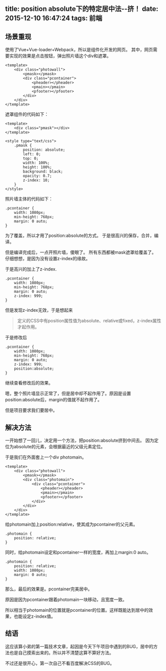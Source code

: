 title: position absolute下的特定居中法--挤！
date: 2015-12-10 16:47:24
tags: 前端
---
## 场景重现
使用了Vue+Vue-loader+Webpack，所以是组件化开发的网页。
其中，网页需要实现的效果是点击按钮，弹出照片墙这个div和遮罩。
```
<template>
	<div class="photowall">
		<pmask></pmask>
		<div class="pcontainer">
			<pheader></pheader>
			<pmain></pmain>
			<pfooter></pfooter>
		</div>
	</div>
</template>
```
遮罩组件的代码如下：
```
<template>
	<div class="pmask"></div>
</template>

<style type="text/css">
	.pmask {
		position: absolute;
		left: 0;
		top: 0;
		width: 100%;
		height: 100%;
		background: black;
		opacity: 0.7;
		z-index: 10;
	}
</style>
```
照片墙主体的代码如下：
```
.pcontainer {
	width: 1080px;
	min-height: 768px;
	margin: 0 auto;
}
```

为了覆盖，所以才用了position:absolute的方式。
于是很高兴的保存，合并，编译。

但是编译完成后，一点开照片墙，傻眼了。
所有东西都被mask遮罩给覆盖了。
仔细想想，是因为没有设置z-index的缘故。

于是高兴的加上了z-index.
```
.pcontainer {
	width: 1080px;
	min-height: 768px;
	margin: 0 auto;
	z-index: 999;
}
```

但是发现z-index无效，于是想起来
> 定义的CSS中有position属性值为absolute、relative或fixed，z-index属性才起作用。

于是修改后
```
.pcontainer {
	width: 1080px;
	min-height: 768px;
	margin: 0 auto;
	z-index: 999;
	position:absolute;
}
```

继续查看修改后的效果。

嗯，整个照片墙显示正常了，但是居中却不起作用了。原因是设置position:absolute后，margin的值就不起作用了。

但是项目要求我们要居中。

## 解决方法

一开始想了一回儿，决定用一个方法，把position:absolute挤到中间去。
因为定位为absolute的元素，会根据最近的父级元素定位。

于是我们在外面套上一个div photomain。
```
<template>
	<div class="photowall">
		<pmask></pmask>
		<div class="photomain">
			<div class="pcontainer">
				<pheader></pheader>
				<pmain></pmain>
				<pfooter></pfooter>
			</div>
		</div>
	</div>
</template>
```
给photomain加上position:relative，使其成为pcontainer的父元素。
```
.photomain {
	position: relative;
}
```
同时，给photomain设定和pcontainer一样的宽度，再加上margin:0 auto。
```
.photomain {
	position: relative;
	width: 1080px;
	margin: 0 auto;
}
```
那么，最后的效果是。pcontainer完美居中。

原因是因为pcontainer跟着photomain一块移动，且宽度一致。

所以相当于photomain的位置就是pcontainer的位置。这样既能达到居中的效果，也能设定z-index值。

## 结语
这应该算小弟的第一篇技术文章，起因是今天下午项目中遇到的BUG，居中的方法也是自己摸索出来的。所以并不清楚这算不算好方法。

不过还是很开心，第一次自己不看百度解决CSS的BUG。